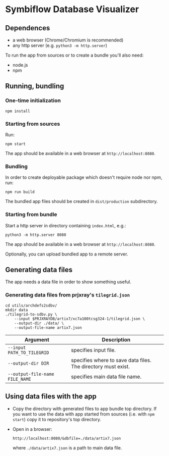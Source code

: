 # Symbiflow Database Visualizer



## Dependences

* a web browser (Chrome/Chromium is recommended)
* any http server (e.g. `python3 -m http.server`)

To run the app from sources or to create a bundle you'll also need:

* node.js
* npm

## Running, bundling

### One-time initialization

```
npm install
```

### Starting from sources

Run:

```
npm start
```

The app should be available in a web browser at `http://localhost:8080`.

### Bundling

In order to create deployable package which doesn't require node nor npm, run:

```
npm run build
```

The bundled app files should be created in `dist/production` subdirectory.

### Starting from bundle

Start a http server in directory containing `index.html`, e.g.:

```
python3 -m http.server 8080
```

The app should be available in a web browser at `http://localhost:8080`.

Optionally, you can upload bundled app to a remote server.

## Generating data files

The app needs a data file in order to show something useful.

### Generating data files from prjxray's `tilegrid.json`

```
cd utils/archdefs2sdbv/
mkdir data
./tilegrid-to-sdbv.py \
    --input $PRJXRAYDB/artix7/xc7a100tcsg324-1/tilegrid.json \
    --output-dir ./data/ \
    --output-file-name artix7.json
```

| Argument                       | Description                                                   |
|--------------------------------|---------------------------------------------------------------|
| `--input PATH_TO_TILEGRID`     | specifies input file.                                         |
| `--output-dir DIR`             | specifies where to save data files. The directory must exist. |
| `--output-file-name FILE_NAME` | specifies main data file name.                                |

## Using data files with the app

* Copy the directory with generated files to app bundle top directory. If you want to use the data with app started from sources (i.e. with `npm start`) copy it to repository's top directory.
* Open in a browser:

  ```
  http://localhost:8080/&dbfile=./data/artix7.json
  ```

  where `./data/artix7.json` is a path to main data file.
